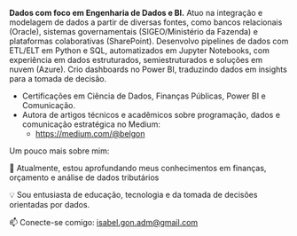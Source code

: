**Dados com foco em Engenharia de Dados e BI.**
Atuo na integração e modelagem de dados a partir de diversas fontes, como bancos relacionais (Oracle), sistemas governamentais (SIGEO/Ministério da Fazenda) e plataformas colaborativas (SharePoint). Desenvolvo pipelines de dados com ETL/ELT em Python e SQL, automatizados em Jupyter Notebooks, com experiência em dados estruturados, semiestruturados e soluções em nuvem (Azure). Crio dashboards no Power BI, traduzindo dados em insights para a tomada de decisão.

- Certificações em Ciência de Dados, Finanças Públicas, Power BI e Comunicação.
- Autora de artigos técnicos e acadêmicos sobre programação, dados e comunicação estratégica no Medium:
  - https://medium.com/@belgon

Um pouco mais sobre mim:

🌱 Atualmente, estou aprofundando meus conhecimentos em finanças, orçamento e análise de dados tributários

💡 Sou entusiasta de educação, tecnologia e da tomada de decisões orientadas por dados.

📫 Conecte-se comigo: 
isabel.gon.adm@gmail.com

